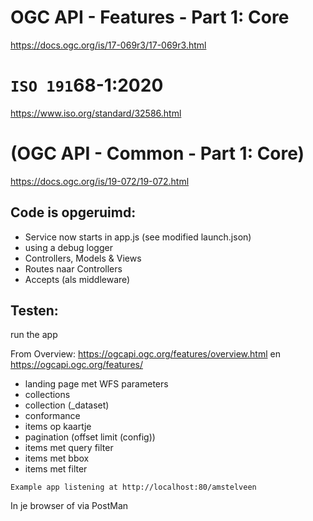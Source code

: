 # OGC API - Features - Part 1: Core
https://docs.ogc.org/is/17-069r3/17-069r3.html

# `ISO 191`68-1:2020
https://www.iso.org/standard/32586.html

# (OGC API - Common - Part 1: Core)
https://docs.ogc.org/is/19-072/19-072.html

## Code is opgeruimd:
- Service now starts in app.js (see modified launch.json)
- using a debug logger
- Controllers, Models & Views
- Routes naar Controllers
- Accepts (als middleware)

## Testen:
run the app

From Overview: https://ogcapi.ogc.org/features/overview.html en https://ogcapi.ogc.org/features/

- landing page met WFS parameters
- collections
- collection (_dataset)
- conformance
- items op kaartje
- pagination (offset limit (config))
- items met query filter
- items met bbox
- items met filter

`Example app listening at http://localhost:80/amstelveen`

In je browser of via PostMan
